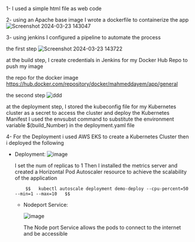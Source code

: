 1- I used a simple html file as web code 

2- using an Apache base image I wrote a dockerfile to containerize the app
![Screenshot 2024-03-23 143047](https://github.com/Mohamed-Dayem/DevOps-task/assets/141914187/eb7667aa-8fc6-4062-986d-e77b97b1e616)

3- using jenkins I configured a pipeline to automate the process

the first step
![Screenshot 2024-03-23 143722](https://github.com/Mohamed-Dayem/DevOps-task/assets/141914187/c92ae9cc-57ea-4855-ae0f-b6afc1ee240d)

at the build step, I create credentials in Jenkins for my Docker Hub Repo to push my image

the repo for the docker image
https://hub.docker.com/repository/docker/mahmeddayem/app/general



the second step
![ddd](https://github.com/Mohamed-Dayem/DevOps-task/assets/141914187/7b98eb6e-a7b9-4a5c-9f33-666da6fe0dac)

at the deployment step, I stored the kubeconfig file for my Kubernetes cluster as a secret to access the cluster and deploy the Kubernetes Manifest 
I used the envsubst command to substitute the environment variable $(build_Number) in the deployment.yaml file

4- For the Deployment i used AWS EKS to create a Kubernetes Cluster then i deployed the following
  - Deployment:
    ![image](https://github.com/Mohamed-Dayem/DevOps-task/assets/141914187/dd5b3a5d-03e2-4cbf-8cae-7ce3f7b25773)
    
    I set the num of replicas to 1
     Then I installed the metrics server and created a Horizontal Pod Autoscaler resource to achieve the scalability of the application

            $$   kubectl autoscale deployment demo-deploy --cpu-percent=50 --min=1 --max=10   $$
    
    - Nodeport Service:
    
      ![image](https://github.com/Mohamed-Dayem/DevOps-task/assets/141914187/1b0c993b-df6f-4dc8-ae77-c1772e7be302)
      
       The Node port Service allows the pods to connect to the internet and be accessible
       
